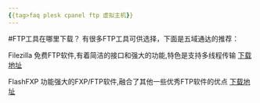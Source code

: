 ```yaml
---
{{tag>faq plesk cpanel ftp 虚拟主机}}
---
```

#FTP工具在哪里下载？
有很多FTP工具可供选择，下面是五域通达的推荐：

Filezilla
免费FTP软件,有着简洁的接口和强大的功能,特色是支持多线程传输
[下载地址](http://download.pchome.net/internet/ftp/12867.html)

FlashFXP
功能强大的FXP/FTP软件,融合了其他一些优秀FTP软件的优点
[下载地址](http://download.pchome.net/internet/ftp/4699.html)
